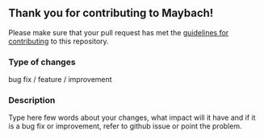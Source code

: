## Thank you for contributing to Maybach!

Please make sure that your pull request has met the [guidelines for contributing](https://github.com/martin-przystalka/Maybach/blob/master/CONTRIBUTING.md) to this repository.

### Type of changes
bug fix / feature / improvement

### Description
Type here few words about your changes, what impact will it have and if it is a bug fix or improvement, refer to github issue or point the problem.
